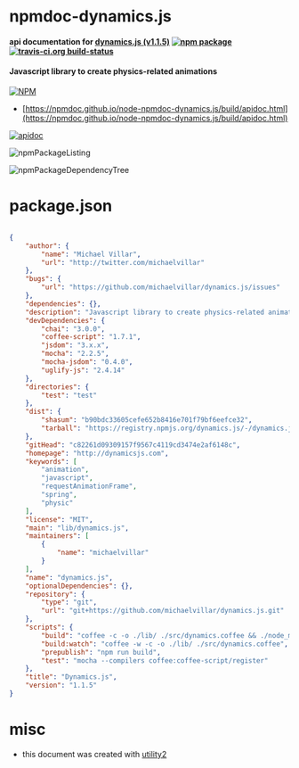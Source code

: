 # npmdoc-dynamics.js

#### api documentation for  [dynamics.js (v1.1.5)](http://dynamicsjs.com)  [![npm package](https://img.shields.io/npm/v/npmdoc-dynamics.js.svg?style=flat-square)](https://www.npmjs.org/package/npmdoc-dynamics.js) [![travis-ci.org build-status](https://api.travis-ci.org/npmdoc/node-npmdoc-dynamics.js.svg)](https://travis-ci.org/npmdoc/node-npmdoc-dynamics.js)

#### Javascript library to create physics-related animations

[![NPM](https://nodei.co/npm/dynamics.js.png?downloads=true&downloadRank=true&stars=true)](https://www.npmjs.com/package/dynamics.js)

- [https://npmdoc.github.io/node-npmdoc-dynamics.js/build/apidoc.html](https://npmdoc.github.io/node-npmdoc-dynamics.js/build/apidoc.html)

[![apidoc](https://npmdoc.github.io/node-npmdoc-dynamics.js/build/screenCapture.buildCi.browser.%252Ftmp%252Fbuild%252Fapidoc.html.png)](https://npmdoc.github.io/node-npmdoc-dynamics.js/build/apidoc.html)

![npmPackageListing](https://npmdoc.github.io/node-npmdoc-dynamics.js/build/screenCapture.npmPackageListing.svg)

![npmPackageDependencyTree](https://npmdoc.github.io/node-npmdoc-dynamics.js/build/screenCapture.npmPackageDependencyTree.svg)



# package.json

```json

{
    "author": {
        "name": "Michael Villar",
        "url": "http://twitter.com/michaelvillar"
    },
    "bugs": {
        "url": "https://github.com/michaelvillar/dynamics.js/issues"
    },
    "dependencies": {},
    "description": "Javascript library to create physics-related animations",
    "devDependencies": {
        "chai": "3.0.0",
        "coffee-script": "1.7.1",
        "jsdom": "3.x.x",
        "mocha": "2.2.5",
        "mocha-jsdom": "0.4.0",
        "uglify-js": "2.4.14"
    },
    "directories": {
        "test": "test"
    },
    "dist": {
        "shasum": "b90bdc33605cefe652b8416e701f79bf6eefce32",
        "tarball": "https://registry.npmjs.org/dynamics.js/-/dynamics.js-1.1.5.tgz"
    },
    "gitHead": "c82261d09309157f9567c4119cd3474e2af6148c",
    "homepage": "http://dynamicsjs.com",
    "keywords": [
        "animation",
        "javascript",
        "requestAnimationFrame",
        "spring",
        "physic"
    ],
    "license": "MIT",
    "main": "lib/dynamics.js",
    "maintainers": [
        {
            "name": "michaelvillar"
        }
    ],
    "name": "dynamics.js",
    "optionalDependencies": {},
    "repository": {
        "type": "git",
        "url": "git+https://github.com/michaelvillar/dynamics.js.git"
    },
    "scripts": {
        "build": "coffee -c -o ./lib/ ./src/dynamics.coffee && ./node_modules/uglify-js/bin/uglifyjs ./lib/dynamics.js -m -c -o ./lib/dynamics.min.js",
        "build:watch": "coffee -w -c -o ./lib/ ./src/dynamics.coffee",
        "prepublish": "npm run build",
        "test": "mocha --compilers coffee:coffee-script/register"
    },
    "title": "Dynamics.js",
    "version": "1.1.5"
}
```



# misc
- this document was created with [utility2](https://github.com/kaizhu256/node-utility2)
